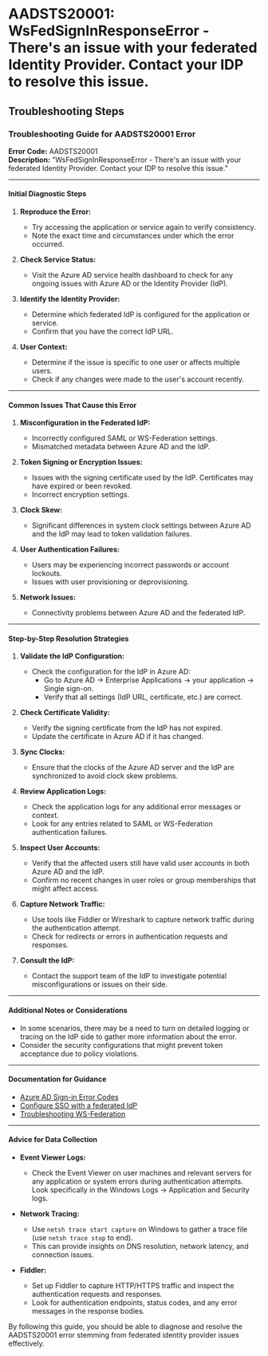# AADSTS20001: WsFedSignInResponseError - There's an issue with your federated Identity Provider. Contact your IDP to resolve this issue.


## Troubleshooting Steps
### Troubleshooting Guide for AADSTS20001 Error

**Error Code:** AADSTS20001  
**Description:** "WsFedSignInResponseError - There's an issue with your federated Identity Provider. Contact your IDP to resolve this issue."

---

#### Initial Diagnostic Steps

1. **Reproduce the Error:**
   - Try accessing the application or service again to verify consistency.
   - Note the exact time and circumstances under which the error occurred.

2. **Check Service Status:**
   - Visit the Azure AD service health dashboard to check for any ongoing issues with Azure AD or the Identity Provider (IdP).

3. **Identify the Identity Provider:**
   - Determine which federated IdP is configured for the application or service.
   - Confirm that you have the correct IdP URL.

4. **User Context:**
   - Determine if the issue is specific to one user or affects multiple users.
   - Check if any changes were made to the user's account recently.

---

#### Common Issues That Cause this Error

1. **Misconfiguration in the Federated IdP:**
   - Incorrectly configured SAML or WS-Federation settings.
   - Mismatched metadata between Azure AD and the IdP.

2. **Token Signing or Encryption Issues:**
   - Issues with the signing certificate used by the IdP. Certificates may have expired or been revoked.
   - Incorrect encryption settings.

3. **Clock Skew:**
   - Significant differences in system clock settings between Azure AD and the IdP may lead to token validation failures.

4. **User Authentication Failures:**
   - Users may be experiencing incorrect passwords or account lockouts.
   - Issues with user provisioning or deprovisioning.

5. **Network Issues:**
   - Connectivity problems between Azure AD and the federated IdP.

---

#### Step-by-Step Resolution Strategies

1. **Validate the IdP Configuration:**
   - Check the configuration for the IdP in Azure AD:
     - Go to Azure AD → Enterprise Applications → your application → Single sign-on.
     - Verify that all settings (IdP URL, certificate, etc.) are correct.

2. **Check Certificate Validity:**
   - Verify the signing certificate from the IdP has not expired.
   - Update the certificate in Azure AD if it has changed.

3. **Sync Clocks:**
   - Ensure that the clocks of the Azure AD server and the IdP are synchronized to avoid clock skew problems.

4. **Review Application Logs:**
   - Check the application logs for any additional error messages or context.
   - Look for any entries related to SAML or WS-Federation authentication failures.

5. **Inspect User Accounts:**
   - Verify that the affected users still have valid user accounts in both Azure AD and the IdP.
   - Confirm no recent changes in user roles or group memberships that might affect access.

6. **Capture Network Traffic:**
   - Use tools like Fiddler or Wireshark to capture network traffic during the authentication attempt.
   - Check for redirects or errors in authentication requests and responses.

7. **Consult the IdP:**
   - Contact the support team of the IdP to investigate potential misconfigurations or issues on their side.

---

#### Additional Notes or Considerations

- In some scenarios, there may be a need to turn on detailed logging or tracing on the IdP side to gather more information about the error.
- Consider the security configurations that might prevent token acceptance due to policy violations.

---

#### Documentation for Guidance

- [Azure AD Sign-in Error Codes](https://learn.microsoft.com/en-us/azure/active-directory/develop/active-directory-error-codes)
- [Configure SSO with a federated IdP](https://learn.microsoft.com/en-us/azure/active-directory/develop/howto-configure-sso-idp)
- [Troubleshooting WS-Federation](https://learn.microsoft.com/en-us/azure/active-directory/develop/active-directory-ws-fed-errors)

---

#### Advice for Data Collection

- **Event Viewer Logs:**
  - Check the Event Viewer on user machines and relevant servers for any application or system errors during authentication attempts. Look specifically in the Windows Logs → Application and Security logs.

- **Network Tracing:**
  - Use `netsh trace start capture` on Windows to gather a trace file (use `netsh trace stop` to end).
  - This can provide insights on DNS resolution, network latency, and connection issues.

- **Fiddler:**
  - Set up Fiddler to capture HTTP/HTTPS traffic and inspect the authentication requests and responses.
  - Look for authentication endpoints, status codes, and any error messages in the response bodies.

By following this guide, you should be able to diagnose and resolve the AADSTS20001 error stemming from federated identity provider issues effectively.